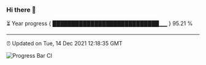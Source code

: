 ### Hi there 👋

⏳ Year progress { ████████████████████████████▁▁ } 95.21 %

---

⏰ Updated on Tue, 14 Dec 2021 12:18:35 GMT

![Progress Bar CI](https://github.com/liununu/liununu/workflows/Progress%20Bar%20CI/badge.svg)
